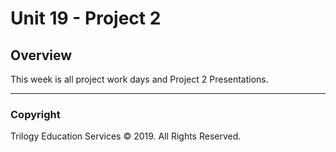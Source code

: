 # Unit 19 - Project 2

## Overview

This week is all project work days and Project 2 Presentations.

- - -

### Copyright

Trilogy Education Services © 2019. All Rights Reserved.
